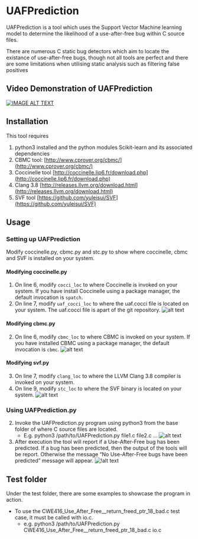 # UAFPrediction
UAFPrediction is a tool which uses the Support Vector Machine learning model to determine the likelihood of a use-after-free bug within C source files. 

There are numerous C static bug detectors which aim to locate the existance of use-after-free bugs, though not all tools are perfect and there are some limitations when utilising static analysis such as filtering false positives

## Video Demonstration of UAFPrediction
[![IMAGE ALT TEXT](https://www.dropbox.com/s/shqbdrbdouxnpzi/Screenshot-2017-10-12%201%20of%201%20uploaded%20-%20YouTube.png?raw=1)](https://youtu.be/pA4Sb4w1TRg "UAFPrediction")

## Installation
This tool requires 
1. python3 installed and the python modules Scikit-learn and its associated dependencies
2. CBMC tool: [http://www.cprover.org/cbmc/](http://www.cprover.org/cbmc/)
3. Coccinelle tool [http://coccinelle.lip6.fr/download.php](http://coccinelle.lip6.fr/download.php)
4. Clang 3.8 [http://releases.llvm.org/download.html](http://releases.llvm.org/download.html)
5. SVF tool [https://github.com/yuleisui/SVF](https://github.com/yuleisui/SVF) 

## Usage
### Setting up UAFPrediction
Modify coccinelle.py, cbmc.py and stc.py to show where coccinelle, cbmc and SVF is installed on your system.
#### Modifying coccinelle.py
  1. On line 6, modify `cocci_loc` to where Coccinelle is invoked on your system. If you have install Coccinelle using a package manager, the default invocation is `spatch`.
  2. On line 7, modify `uaf_cocci_loc` to where the uaf.cocci file is located on your system. The uaf.cocci file is apart of the git repository. 
   ![alt text](https://www.dropbox.com/s/eyqrrbpuqbx1f0n/coccinelle.png?raw=1 "Coccinelle Setup")
#### Modifying cbmc.py
  2. On line 6, modify `cbmc_loc` to where CBMC is invoked on your system. If you have installed CBMC using a package manager, the default invocation is `cbmc`.
   ![alt text](https://www.dropbox.com/s/0nr4f8zj3yrsso5/cbmc.png?raw=1 "CBMC setup")
#### Modifying svf.py
  3. On line 7, modify `clang_loc` to where the LLVM Clang 3.8 compiler is invoked on your system.
  4. On line 9, modify `stc_loc` to where the SVF binary is located on your system.
   ![alt text](https://www.dropbox.com/s/kepenluprnwayvk/svf.png?raw=1 "SVF setup")
### Using UAFPrediction.py
2. Invoke the UAFPrediction.py program using python3 from the base folder of where C source files are located.
    * E.g. python3 /path/to/UAFPrediction.py file1.c file2.c …
![alt text](https://www.dropbox.com/s/nz32fv6v0bsaegu/invoke.png?raw=1 "invoking UAFPrediction")
3. After execution the tool will report if a Use-After-Free bug has been predicted. If a bug has been predicted, then the output of the tools will be report. Otherwise the message “No Use-After-Free bugs have been predicted” message will appear.
![!alt text](https://www.dropbox.com/s/h1qh1nazf4024c3/uafPred.png?dl=0 "reporting bugs")

## Test folder
Under the test folder, there are some examples to showcase the program in action.
* To use the CWE416_Use_After_Free__return_freed_ptr_18_bad.c test case, it must be called with io.c.
    * e.g. python3 /path/to/UAFPrediction.py CWE416_Use_After_Free__return_freed_ptr_18_bad.c io.c
